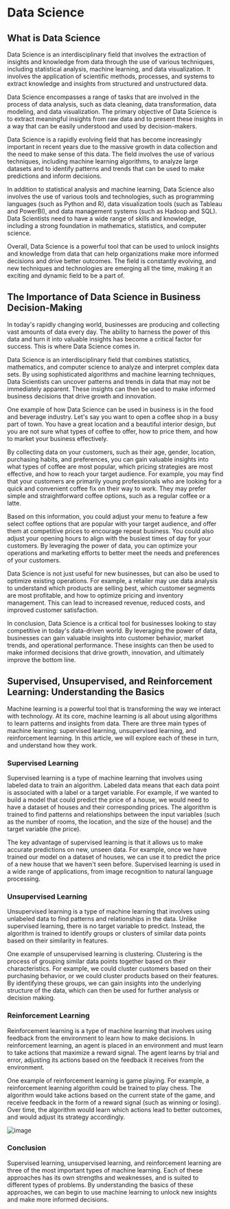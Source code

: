 # Data Science

## What is Data Science
Data Science is an interdisciplinary field that involves the extraction of insights and knowledge from data through the use of various techniques, including statistical analysis, machine learning, and data visualization. It involves the application of scientific methods, processes, and systems to extract knowledge and insights from structured and unstructured data.

Data Science encompasses a range of tasks that are involved in the process of data analysis, such as data cleaning, data transformation, data modeling, and data visualization. The primary objective of Data Science is to extract meaningful insights from raw data and to present these insights in a way that can be easily understood and used by decision-makers.

Data Science is a rapidly evolving field that has become increasingly important in recent years due to the massive growth in data collection and the need to make sense of this data. The field involves the use of various techniques, including machine learning algorithms, to analyze large datasets and to identify patterns and trends that can be used to make predictions and inform decisions.

In addition to statistical analysis and machine learning, Data Science also involves the use of various tools and technologies, such as programming languages (such as Python and R), data visualization tools (such as Tableau and PowerBI), and data management systems (such as Hadoop and SQL). Data Scientists need to have a wide range of skills and knowledge, including a strong foundation in mathematics, statistics, and computer science.

Overall, Data Science is a powerful tool that can be used to unlock insights and knowledge from data that can help organizations make more informed decisions and drive better outcomes. The field is constantly evolving, and new techniques and technologies are emerging all the time, making it an exciting and dynamic field to be a part of.

## The Importance of Data Science in Business Decision-Making

In today's rapidly changing world, businesses are producing and collecting vast amounts of data every day. The ability to harness the power of this data and turn it into valuable insights has become a critical factor for success. This is where Data Science comes in.

Data Science is an interdisciplinary field that combines statistics, mathematics, and computer science to analyze and interpret complex data sets. By using sophisticated algorithms and machine learning techniques, Data Scientists can uncover patterns and trends in data that may not be immediately apparent. These insights can then be used to make informed business decisions that drive growth and innovation.

One example of how Data Science can be used in business is in the food and beverage industry. Let's say you want to open a coffee shop in a busy part of town. You have a great location and a beautiful interior design, but you are not sure what types of coffee to offer, how to price them, and how to market your business effectively.

By collecting data on your customers, such as their age, gender, location, purchasing habits, and preferences, you can gain valuable insights into what types of coffee are most popular, which pricing strategies are most effective, and how to reach your target audience. For example, you may find that your customers are primarily young professionals who are looking for a quick and convenient coffee fix on their way to work. They may prefer simple and straightforward coffee options, such as a regular coffee or a latte.

Based on this information, you could adjust your menu to feature a few select coffee options that are popular with your target audience, and offer them at competitive prices to encourage repeat business. You could also adjust your opening hours to align with the busiest times of day for your customers. By leveraging the power of data, you can optimize your operations and marketing efforts to better meet the needs and preferences of your customers.

Data Science is not just useful for new businesses, but can also be used to optimize existing operations. For example, a retailer may use data analysis to understand which products are selling best, which customer segments are most profitable, and how to optimize pricing and inventory management. This can lead to increased revenue, reduced costs, and improved customer satisfaction.

In conclusion, Data Science is a critical tool for businesses looking to stay competitive in today's data-driven world. By leveraging the power of data, businesses can gain valuable insights into customer behavior, market trends, and operational performance. These insights can then be used to make informed decisions that drive growth, innovation, and ultimately improve the bottom line.

## Supervised, Unsupervised, and Reinforcement Learning: Understanding the Basics

Machine learning is a powerful tool that is transforming the way we interact with technology. At its core, machine learning is all about using algorithms to learn patterns and insights from data. There are three main types of machine learning: supervised learning, unsupervised learning, and reinforcement learning. In this article, we will explore each of these in turn, and understand how they work.

### Supervised Learning

Supervised learning is a type of machine learning that involves using labeled data to train an algorithm. Labeled data means that each data point is associated with a label or a target variable. For example, if we wanted to build a model that could predict the price of a house, we would need to have a dataset of houses and their corresponding prices. The algorithm is trained to find patterns and relationships between the input variables (such as the number of rooms, the location, and the size of the house) and the target variable (the price).

The key advantage of supervised learning is that it allows us to make accurate predictions on new, unseen data. For example, once we have trained our model on a dataset of houses, we can use it to predict the price of a new house that we haven't seen before. Supervised learning is used in a wide range of applications, from image recognition to natural language processing.

### Unsupervised Learning

Unsupervised learning is a type of machine learning that involves using unlabeled data to find patterns and relationships in the data. Unlike supervised learning, there is no target variable to predict. Instead, the algorithm is trained to identify groups or clusters of similar data points based on their similarity in features.

One example of unsupervised learning is clustering. Clustering is the process of grouping similar data points together based on their characteristics. For example, we could cluster customers based on their purchasing behavior, or we could cluster products based on their features. By identifying these groups, we can gain insights into the underlying structure of the data, which can then be used for further analysis or decision making.

### Reinforcement Learning

Reinforcement learning is a type of machine learning that involves using feedback from the environment to learn how to make decisions. In reinforcement learning, an agent is placed in an environment and must learn to take actions that maximize a reward signal. The agent learns by trial and error, adjusting its actions based on the feedback it receives from the environment.

One example of reinforcement learning is game playing. For example, a reinforcement learning algorithm could be trained to play chess. The algorithm would take actions based on the current state of the game, and receive feedback in the form of a reward signal (such as winning or losing). Over time, the algorithm would learn which actions lead to better outcomes, and would adjust its strategy accordingly.


![image](https://www.aitude.com/wp-content/uploads/2020/01/Untitled-presentation-1-1.jpg)


### Conclusion

Supervised learning, unsupervised learning, and reinforcement learning are three of the most important types of machine learning. Each of these approaches has its own strengths and weaknesses, and is suited to different types of problems. By understanding the basics of these approaches, we can begin to use machine learning to unlock new insights and make more informed decisions.